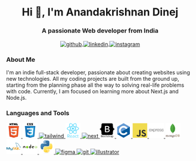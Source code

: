 <h1 align="center">Hi 👋, I'm Anandakrishnan Dinej</h1>
<h3 align="center">A passionate Web developer from India</h3>

<p align="center">

<a href="https://github.com/Anandakrishnan21" target="blank">
  <img align="center" src="https://img.shields.io/badge/github-a?color=black&logo=github" alt="github" width="100" height="30" />
</a>

<a href="https://www.linkedin.com/in/anandakrishnan-dinej-29b737227/" target="blank">
  <img align="center" src="https://img.shields.io/badge/linkedin-a?color=black&logo=linkedin" alt="linkedin" width="100" height="30" />
</a>

<a href="https://www.instagram.com/kricz_21/" target="blank">
  <img align="center" src="https://img.shields.io/badge/instagram-a?color=black&logo=instagram" alt="instagram" width="100" height="30" /> 
</a>

</p>

<h3 align="left">About Me</h3>
<p align="left">
I'm an indie full-stack developer, passionate about creating websites using new technologies. All my coding projects are built from the ground up, starting from the planning phase all the way to solving real-life problems with code. Currently, I am focused on learning more about Next.js and Node.js.
</p>

<h3 align="left">Languages and Tools</h3>
<p align="left"> 

<a href="https://www.w3.org/html/" target="_blank" rel="noreferrer">
    <img src="https://raw.githubusercontent.com/devicons/devicon/master/icons/html5/html5-original-wordmark.svg" alt="html5" width="40" height="40"/>
</a>

<a href="https://www.w3schools.com/css/" target="_blank" rel="noreferrer"> 
  <img src="https://raw.githubusercontent.com/devicons/devicon/master/icons/css3/css3-original-wordmark.svg" alt="css3" width="40" height="40"/>
</a>

<a href="https://tailwindcss.com/" target="_blank" rel="noreferrer">
    <img src="https://www.vectorlogo.zone/logos/tailwindcss/tailwindcss-icon.svg" alt="tailwind" width="40" height="40"/>
</a> 

<a href="https://reactjs.org/" target="_blank" rel="noreferrer"> 
    <img src="https://raw.githubusercontent.com/devicons/devicon/master/icons/react/react-original-wordmark.svg" alt="react" width="40" height="40"/>
</a> 

<a href="https://nextjs.org/" target="_blank" rel="noreferrer"> 
    <img src="https://raw.githubusercontent.com/devicons/devicon/master/icons/next/next-original-wordmark.svg" alt="next" width="40" height="40"/>
</a> 

<a href="https://getbootstrap.com" target="_blank" rel="noreferrer">
    <img src="https://raw.githubusercontent.com/devicons/devicon/master/icons/bootstrap/bootstrap-plain-wordmark.svg" alt="bootstrap" width="40" height="40"/>
</a> 

<a href="https://www.cprogramming.com/" target="_blank" rel="noreferrer">
    <img src="https://raw.githubusercontent.com/devicons/devicon/master/icons/c/c-original.svg" alt="c" width="40" height="40"/>
</a> 

<a href="https://developer.mozilla.org/en-US/docs/Web/JavaScript" target="_blank" rel="noreferrer"> 
    <img src="https://raw.githubusercontent.com/devicons/devicon/master/icons/javascript/javascript-original.svg" alt="javascript" width="40" height="40"/>
</a> 

<a href="https://expressjs.com" target="_blank" rel="noreferrer">
    <img src="https://raw.githubusercontent.com/devicons/devicon/master/icons/express/express-original-wordmark.svg" alt="express" width="40" height="40"/>
</a> 

<a href="https://www.mongodb.com/" target="_blank" rel="noreferrer">
    <img src="https://raw.githubusercontent.com/devicons/devicon/master/icons/mongodb/mongodb-original-wordmark.svg" alt="mongodb" width="40" height="40"/>
</a>

<a href="https://www.mysql.com/" target="_blank" rel="noreferrer">
    <img src="https://raw.githubusercontent.com/devicons/devicon/master/icons/mysql/mysql-original-wordmark.svg" alt="mysql" width="40" height="40"/>
</a> 

<a href="https://nodejs.org" target="_blank" rel="noreferrer">
    <img src="https://raw.githubusercontent.com/devicons/devicon/master/icons/nodejs/nodejs-original-wordmark.svg" alt="nodejs" width="40" height="40"/>
</a> 

<a href="https://www.python.org" target="_blank" rel="noreferrer"> 
    <img src="https://raw.githubusercontent.com/devicons/devicon/master/icons/python/python-original.svg" alt="python" width="40" height="40"/> 
</a>

<a href="https://www.figma.com/" target="_blank" rel="noreferrer">
    <img src="https://www.vectorlogo.zone/logos/figma/figma-icon.svg" alt="figma" width="40" height="40"/>
</a> 
<a href="https://git-scm.com/" target="_blank" rel="noreferrer"> 
    <img src="https://www.vectorlogo.zone/logos/git-scm/git-scm-icon.svg" alt="git" width="40" height="40"/>
</a> 
<a href="https://www.adobe.com/in/products/illustrator.html" target="_blank" rel="noreferrer"> 
    <img src="https://www.vectorlogo.zone/logos/adobe_illustrator/adobe_illustrator-icon.svg" alt="illustrator" width="40" height="40"/>
</a> 

</p>

